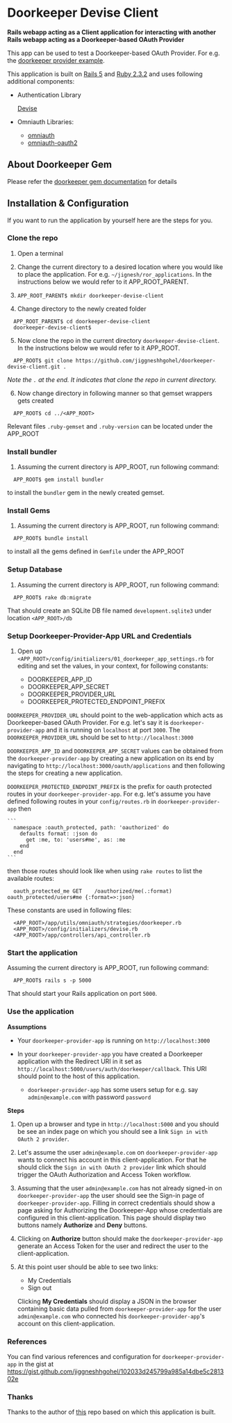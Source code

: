 # Doorkeeper Devise Client

**Rails webapp acting as a Client application for interacting with another Rails webapp acting as a Doorkeeper-based OAuth Provider**

This app can be used to test a Doorkeeper-based OAuth Provider.
For e.g. the [doorkeeper provider example](http://doorkeeper-provider.herokuapp.com/).

This application is built on [Rails 5](http://github.com/rails/rails) and [Ruby 2.3.2](http://ruby-doc.org/core-2.3.2/) and uses following additional components:

* Authentication Library

  [Devise](http://github.com/plataformatec/devise)

* Omniauth Libraries:

    * [omniauth](http://github.com/intridea/omniauth)
    * [omniauth-oauth2](https://github.com/intridea/omniauth-oauth2)

## About Doorkeeper Gem

Please refer the [doorkeeper gem documentation](https://github.com/doorkeeper-gem/doorkeeper) for details

## Installation & Configuration

If you want to run the application by yourself here are the steps for you.


### Clone the repo

1. Open a terminal

2. Change the current directory to a desired location where you would like to place the application. For e.g.
   `~/jignesh/ror_applications`. In the instructions below we would refer to it APP_ROOT_PARENT.

3. `APP_ROOT_PARENT$ mkdir doorkeeper-devise-client`

4. Change directory to the newly created folder

  ```
    APP_ROOT_PARENT$ cd doorkeeper-devise-client
    doorkeeper-devise-client$
  ```

5. Now clone the repo in the current directory `doorkeeper-devise-client`. In the instructions below we would refer to it APP_ROOT.

  ```
    APP_ROOT$ git clone https://github.com/jiggneshhgohel/doorkeeper-devise-client.git .
  ```

  *Note the `.` at the end. It indicates that clone the repo in current directory.*


6. Now change directory in following manner so that gemset wrappers gets created

  ```
    APP_ROOT$ cd ../<APP_ROOT>
  ```

  Relevant files `.ruby-gemset` and `.ruby-version` can be located under the
  APP_ROOT


### Install bundler


1. Assuming the current directory is APP_ROOT, run following command:

  ```
    APP_ROOT$ gem install bundler
  ```

  to install the `bundler` gem in the newly created gemset.


### Install Gems

1. Assuming the current directory is APP_ROOT, run following command:

  ```
    APP_ROOT$ bundle install
  ```

  to install all the gems defined in `Gemfile` under the
  APP_ROOT


### Setup Database

1. Assuming the current directory is APP_ROOT, run following command:

  ```
    APP_ROOT$ rake db:migrate
  ```

  That should create an SQLite DB file named `development.sqlite3`
  under location `<APP_ROOT>/db`

### Setup Doorkeeper-Provider-App URL and Credentials

1. Open up `<APP_ROOT>/config/initializers/01_doorkeeper_app_settings.rb`
   for editing and set the values, in your context, for following constants:

   * DOORKEEPER_APP_ID
   * DOORKEEPER_APP_SECRET
   * DOORKEEPER_PROVIDER_URL
   * DOORKEEPER_PROTECTED_ENDPOINT_PREFIX


  `DOORKEEPER_PROVIDER_URL` should point to the web-application which acts
  as Doorkeeper-based OAuth Provider. For e.g. let's say it is
  `doorkeeper-provider-app` and it is running on `localhost` at port `3000`.
  The `DOORKEEPER_PROVIDER_URL` should be set to `http://localhost:3000`

  `DOORKEEPER_APP_ID` and `DOORKEEPER_APP_SECRET` values can be obtained
  from the `doorkeeper-provider-app` by creating a new application on its end
  by navigating to `http://localhost:3000/oauth/applications` and then
  following the steps for creating a new application.

  `DOORKEEPER_PROTECTED_ENDPOINT_PREFIX` is the prefix for oauth protected
  routes in your `doorkeeper-provider-app`. For e.g. let's assume
  you have defined following routes in your `config/routes.rb` in
  `doorkeeper-provider-app` then

    ```
      namespace :oauth_protected, path: 'oauthorized' do
        defaults format: :json do
          get :me, to: 'users#me', as: :me
        end
      end
    ```

  then those routes should look like when using `rake routes` to list the
  available routes:

  ```
    oauth_protected_me GET    /oauthorized/me(.:format)     oauth_protected/users#me {:format=>:json}
  ```

  These constants are used in following files:

  ```
    <APP_ROOT>/app/utils/omniauth/strategies/doorkeeper.rb
    <APP_ROOT>/config/initializers/devise.rb
    <APP_ROOT>/app/controllers/api_controller.rb
  ```



### Start the application

Assuming the current directory is APP_ROOT, run following command:

  ```
    APP_ROOT$ rails s -p 5000
  ```
 
That should start your Rails application on port `5000`.

### Use the application

**Assumptions**

* Your `doorkeeper-provider-app` is running on `http://localhost:3000`

* In your `doorkeeper-provider-app` you have created a Doorkeeper application
with the Redirect URI in it set as `http://localhost:5000/users/auth/doorkeeper/callback`. This URI should point to the host of this application.

  * `doorkeeper-provider-app` has some users setup for e.g. say `admin@example.com` with password `password`

**Steps**

1. Open up a browser and type in `http://localhost:5000` and you should be see
an index page on which you should see a link `Sign in with OAuth 2 provider`.

2. Let's assume the user `admin@example.com` on `doorkeeper-provider-app` wants to connect his account in this client-application. For that he should click the 
`Sign in with OAuth 2 provider` link which should trigger the OAuth Authorization and Access Token workflow.

3. Assuming that the user `admin@example.com` has not already signed-in on `doorkeeper-provider-app` the user should see the Sign-in page of `doorkeeper-provider-app`. Filling in correct credentials should show a page asking for Authorizing the Doorkeeper-App whose credentials are configured in this client-application. This page should display two buttons namely **Authorize** and **Deny** buttons.

4. Clicking on **Authorize** button should make the `doorkeeper-provider-app` generate an Access Token for the user and redirect the user to the client-application.

5. At this point user should be able to see two links:

     * My Credentials 
     * Sign out 

     Clicking **My Credentials** should display a JSON in the browser
     containing basic data pulled from `doorkeeper-provider-app` for the
     user `admin@example.com` who connected his `doorkeeper-provider-app`'s
     account on this client-application.
 

### References

You can find various references and configuration for `doorkeeper-provider-app`
in the gist at https://gist.github.com/jiggneshhgohel/102033d245799a985a14dbe5c281302e

### Thanks

Thanks to the author of [this](https://github.com/doorkeeper-gem/doorkeeper-devise-client/) repo based on which this application is built.







